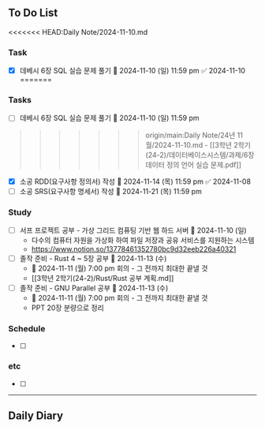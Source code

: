 ## To Do List
<<<<<<< HEAD:Daily Note/2024-11-10.md
### Task
- [x] 데베시 6장 SQL 실습 문제 풀기 📅 2024-11-10 (일) 11:59 pm ✅ 2024-11-10
=======
### Tasks
- [ ] 데베시 6장 SQL 실습 문제 풀기 📅 2024-11-10 (일) 11:59 pm
>>>>>>> origin/main:Daily Note/24년 11월/2024-11-10.md
	- [[3학년 2학기(24-2)/데이터베이스시스템/과제/6장 데이터 정의 언어 실습 문제.pdf]]
- [x] 소공 RDD(요구사항 정의서) 작성 📅 2024-11-14 (목) 11:59 pm ✅ 2024-11-08
- [ ] 소공 SRS(요구사항 명세서) 작성 📅 2024-11-21 (목) 11:59 pm

### Study
- [ ] 서프 프로젝트 공부 - 가상 그리드 컴퓨팅 기반 웹 하드 서버 📅 2024-11-10 (일)
	- 다수의 컴퓨터 자원을 가상화 하여 파일 저장과 공유 서비스를 지원하는 시스템
	- <https://www.notion.so/13778461352780bc9d32eeb226a40321>
- [ ] 졸작 준비 - Rust 4 ~ 5장 공부 📅 2024-11-13 (수)
	- 📅 2024-11-11 (월) 7:00 pm 회의 - 그 전까지 최대한 끝낼 것
	- [[3학년 2학기(24-2)/Rust/Rust 공부 계획.md]]
- [ ] 졸작 준비 - GNU Parallel 공부 📅 2024-11-13 (수)
	- 📅 2024-11-11 (월) 7:00 pm 회의 - 그 전까지 최대한 끝낼 것
	- PPT 20장 분량으로 정리

### Schedule
- [ ] 

### etc
- [ ] 

---
## Daily Diary

